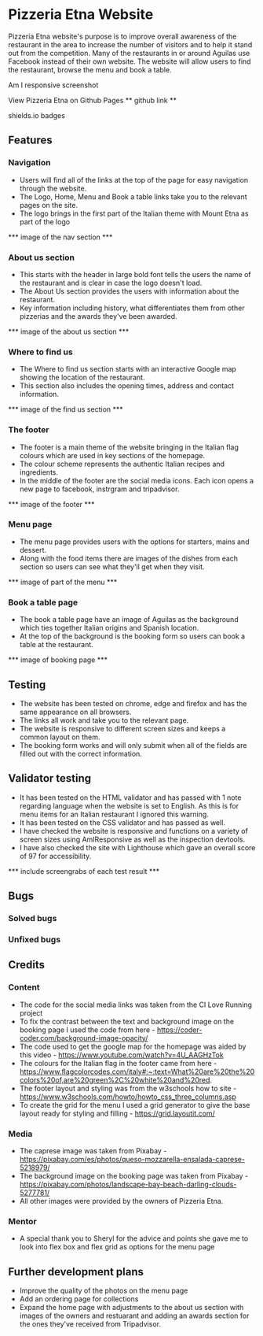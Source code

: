 # Pizzeria Etna Website
Pizzeria Etna website's purpose is to improve overall awareness of the restaurant in the area to increase the number of visitors and to help it stand out from the competition. Many of the restaurants in or around Aguilas use Facebook instead of their own website. The website will allow users to find the restaurant, browse the menu and book a table. 

Am I responsive screenshot

View Pizzeria Etna on Github Pages ** github link **

shields.io badges

##  Features

### Navigation

*  Users will find all of the links at the top of the page for easy navigation through the website. 
*  The Logo, Home, Menu and Book a table links take you to the relevant pages on the site.
*  The logo brings in the first part of the Italian theme with Mount Etna as part of the logo 

*** image of the nav section ***

### About us section

*  This starts with the header in large bold font tells the users the name of the restaurant and is clear in case the logo doesn't load.  
*  The About Us section provides the users with information about the restaurant.
*  Key information including history, what differentiates them from other pizzerias and the awards they've been awarded.

*** image of the about us section ***

### Where to find us

*  The Where to find us section starts with an interactive Google map showing the location of the restaurant.
*  This section also includes the opening times, address and contact information.

*** image of the find us section ***

### The footer

*  The footer is a main theme of the website bringing in the Italian flag colours which are used in key sections of the homepage.
*  The colour scheme represents the authentic Italian recipes and ingredients.
*  In the middle of the footer are the social media icons. Each icon opens a new page to facebook, instrgram and tripadvisor.

*** image of the footer ***

### Menu page

*  The menu page provides users with the options for starters, mains and dessert.
*  Along with the food items there are images of the dishes from each section so users can see what they'll get when they visit.

*** image of part of the menu ***

### Book a table page

*  The book a table page have an image of Aguilas as the background which ties together Italian origins and Spanish location.
*  At the top of the background is the booking form so users can book a table at the restaurant.

*** image of booking page ***

## Testing

*  The website has been tested on chrome, edge and firefox and has the same appearance on all browsers.
*  The links all work and take you to the relevant page.
*  The website is responsive to different screen sizes and keeps a common layout on them.
*  The booking form works and will only submit when all of the fields are filled out with the correct information. 

## Validator testing

*  It has been tested on the HTML validator and has passed with 1 note regarding language when the website is set to English. As this is for menu items for an Italian restaurant I ignored this warning.
*  It has been tested on the CSS validator and has passed as well.
*  I have checked the website is responsive and functions on a variety of screen sizes using AmIResponsive as well as the inspection devtools.
*  I have also checked the site with Lighthouse which gave an overall score of 97 for accessibility. 

*** include screengrabs of each test result ***

## Bugs

### Solved bugs

### Unfixed bugs

## Credits

### Content

* The code for the social media links was taken from the CI Love Running project
* To fix the contrast between the text and background image on the booking page I used the code from here - https://coder-coder.com/background-image-opacity/
* The code used to get the google map for the homepage was aided by this video - https://www.youtube.com/watch?v=4U_AAGHzTok
* The colours for the Italian flag in the footer came from here - https://www.flagcolorcodes.com/italy#:~:text=What%20are%20the%20colors%20of,are%20green%2C%20white%20and%20red.
* The footer layout and styling was from the w3schools how to site - https://www.w3schools.com/howto/howto_css_three_columns.asp
* To create the grid for the menu I used a grid generator to give the base layout ready for styling and filling - https://grid.layoutit.com/

### Media

* The caprese image was taken from Pixabay - https://pixabay.com/es/photos/queso-mozzarella-ensalada-caprese-5218979/
* The background image on the booking page was taken from Pixabay - https://pixabay.com/photos/landscape-bay-beach-darling-clouds-5277781/
* All other images were provided by the owners of Pizzeria Etna.

### Mentor

* A special thank you to Sheryl for the advice and points she gave me to look into flex box and flex grid as options for the menu page 

## Further development plans

* Improve the quality of the photos on the menu page
* Add an ordering page for collections
* Expand the home page with adjustments to the about us section with images of the owners and restuarant and adding an awards section for the ones they've received from Tripadvisor. 



